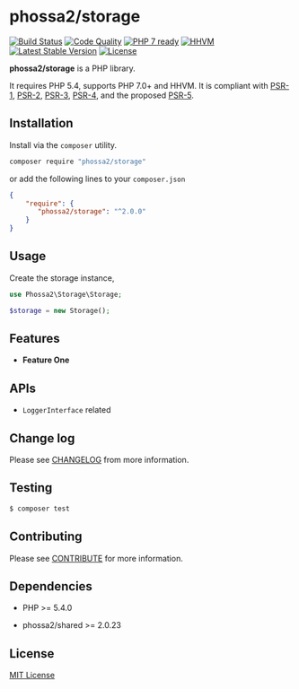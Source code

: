 # phossa2/storage
[![Build Status](https://travis-ci.org/phossa2/storage.svg?branch=master)](https://travis-ci.org/phossa2/storage)
[![Code Quality](https://scrutinizer-ci.com/g/phossa2/storage/badges/quality-score.png?b=master)](https://scrutinizer-ci.com/g/phossa2/storage/)
[![PHP 7 ready](http://php7ready.timesplinter.ch/phossa2/storage/master/badge.svg)](https://travis-ci.org/phossa2/storage)
[![HHVM](https://img.shields.io/hhvm/phossa2/storage.svg?style=flat)](http://hhvm.h4cc.de/package/phossa2/storage)
[![Latest Stable Version](https://img.shields.io/packagist/vpre/phossa2/storage.svg?style=flat)](https://packagist.org/packages/phossa2/storage)
[![License](https://poser.pugx.org/phossa2/storage/license)](http://mit-license.org/)

**phossa2/storage** is a PHP library.

It requires PHP 5.4, supports PHP 7.0+ and HHVM. It is compliant with [PSR-1][PSR-1],
[PSR-2][PSR-2], [PSR-3][PSR-3], [PSR-4][PSR-4], and the proposed [PSR-5][PSR-5].

[PSR-1]: http://www.php-fig.org/psr/psr-1/ "PSR-1: Basic Coding Standard"
[PSR-2]: http://www.php-fig.org/psr/psr-2/ "PSR-2: Coding Style Guide"
[PSR-3]: http://www.php-fig.org/psr/psr-3/ "PSR-3: Logger Interface"
[PSR-4]: http://www.php-fig.org/psr/psr-4/ "PSR-4: Autoloader"
[PSR-5]: https://github.com/phpDocumentor/fig-standards/blob/master/proposed/phpdoc.md "PSR-5: PHPDoc"

Installation
---
Install via the `composer` utility.

```bash
composer require "phossa2/storage"
```

or add the following lines to your `composer.json`

```json
{
    "require": {
       "phossa2/storage": "^2.0.0"
    }
}
```

Usage
---

Create the storage instance,

```php
use Phossa2\Storage\Storage;

$storage = new Storage();
```

Features
---

- <a name="anchor"></a>**Feature One**


APIs
---

- <a name="api"></a>`LoggerInterface` related

Change log
---

Please see [CHANGELOG](CHANGELOG.md) from more information.

Testing
---

```bash
$ composer test
```

Contributing
---

Please see [CONTRIBUTE](CONTRIBUTE.md) for more information.

Dependencies
---

- PHP >= 5.4.0

- phossa2/shared >= 2.0.23

License
---

[MIT License](http://mit-license.org/)

